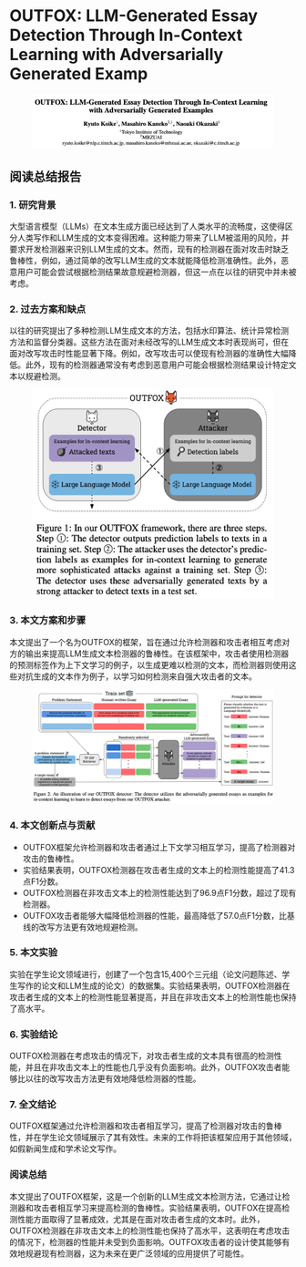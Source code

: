 # OUTFOX: LLM-Generated Essay Detection Through In-Context Learning with Adversarially Generated Examp

<figure><img src="../.gitbook/assets/image (2) (1) (1) (1) (1) (1) (1) (1) (1) (1) (1) (1) (1) (1) (1) (1) (1) (1) (1) (1) (1) (1).png" alt=""><figcaption></figcaption></figure>

## 阅读总结报告

### 1. 研究背景

大型语言模型（LLMs）在文本生成方面已经达到了人类水平的流畅度，这使得区分人类写作和LLM生成的文本变得困难。这种能力带来了LLM被滥用的风险，并要求开发检测器来识别LLM生成的文本。然而，现有的检测器在面对攻击时缺乏鲁棒性，例如，通过简单的改写LLM生成的文本就能降低检测准确性。此外，恶意用户可能会尝试根据检测结果故意规避检测器，但这一点在以往的研究中并未被考虑。

### 2. 过去方案和缺点

以往的研究提出了多种检测LLM生成文本的方法，包括水印算法、统计异常检测方法和监督分类器。这些方法在面对未经改写的LLM生成文本时表现尚可，但在面对改写攻击时性能显著下降。例如，改写攻击可以使现有检测器的准确性大幅降低。此外，现有的检测器通常没有考虑到恶意用户可能会根据检测结果设计特定文本以规避检测。

<figure><img src="../.gitbook/assets/image (3) (1) (1) (1) (1) (1) (1) (1) (1) (1) (1) (1) (1) (1) (1).png" alt=""><figcaption></figcaption></figure>

### 3. 本文方案和步骤

本文提出了一个名为OUTFOX的框架，旨在通过允许检测器和攻击者相互考虑对方的输出来提高LLM生成文本检测器的鲁棒性。在该框架中，攻击者使用检测器的预测标签作为上下文学习的例子，以生成更难以检测的文本，而检测器则使用这些对抗生成的文本作为例子，以学习如何检测来自强大攻击者的文本。

<figure><img src="../.gitbook/assets/image (4) (1) (1) (1) (1) (1) (1) (1) (1) (1) (1) (1) (1) (1) (1).png" alt=""><figcaption></figcaption></figure>

### 4. 本文创新点与贡献

* OUTFOX框架允许检测器和攻击者通过上下文学习相互学习，提高了检测器对攻击的鲁棒性。
* 实验结果表明，OUTFOX检测器在攻击者生成的文本上的检测性能提高了41.3点F1分数。
* OUTFOX检测器在非攻击文本上的检测性能达到了96.9点F1分数，超过了现有检测器。
* OUTFOX攻击者能够大幅降低检测器的性能，最高降低了57.0点F1分数，比基线的改写方法更有效地规避检测。

### 5. 本文实验

实验在学生论文领域进行，创建了一个包含15,400个三元组（论文问题陈述、学生写作的论文和LLM生成的论文）的数据集。实验结果表明，OUTFOX检测器在攻击者生成的文本上的检测性能显著提高，并且在非攻击文本上的检测性能也保持了高水平。

### 6. 实验结论

OUTFOX检测器在考虑攻击的情况下，对攻击者生成的文本具有很高的检测性能，并且在非攻击文本上的性能也几乎没有负面影响。此外，OUTFOX攻击者能够比以往的改写攻击方法更有效地降低检测器的性能。

### 7. 全文结论

OUTFOX框架通过允许检测器和攻击者相互学习，提高了检测器对攻击的鲁棒性，并在学生论文领域展示了其有效性。未来的工作将把该框架应用于其他领域，如假新闻生成和学术论文写作。

### 阅读总结

本文提出了OUTFOX框架，这是一个创新的LLM生成文本检测方法，它通过让检测器和攻击者相互学习来提高检测的鲁棒性。实验结果表明，OUTFOX在提高检测性能方面取得了显著成效，尤其是在面对攻击者生成的文本时。此外，OUTFOX检测器在非攻击文本上的检测性能也保持了高水平，这表明在考虑攻击的情况下，检测器的性能并未受到负面影响。OUTFOX攻击者的设计使其能够有效地规避现有检测器，这为未来在更广泛领域的应用提供了可能性。
